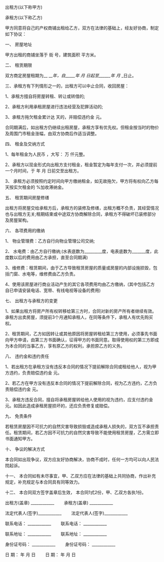 
 


出租方(以下称甲方)


承租方(以下称乙方)


甲方同意将自己的产权商铺出租给乙方，双方在法律的基础上，经友好协商，制定如下协议：


一、 房屋地址


甲方出租的商铺坐落于 街 号，建筑面积 平方米。


二、 租赁期限


双方商定房屋租期为__ ___年，自_____年_ _月_ _日起至______年_ _月_ _日止。


三、承租方有下列情形之一的，出租方可以中止合同，收回房屋：


1、承租方擅自将房屋转租、转让或转借的;


2、承租方利用承租房屋进行违法经营及犯罪活动的;


3、承租方拖欠租金累计达 天的，并赔偿违约金 元。


合同期满后，如出租方仍继续出租房屋，承租方享有优先权。但租金按当时的物价及周围门市租金涨幅，由双方协商后作适当调整。


四、 租金及交纳方式


1、每年租金为人民币 ，大写： 万 仟元整。


2、承租方以现金形式向出租方支付租金，租金暂定为每年支付一次，并必须提前一个月时间，于 年 月 日前交至出租方。


3、 承租方必须按照约定时间向甲方缴纳租金，如无故拖欠，甲方将有权向乙方每天按实欠租金的 %加收滞纳金。


五、 租赁期间房屋修缮


出租方将房屋交给承租方后，承租方的装修及修缮，出租方概不负责，其经营情况也与出租方无关;租期结束或中途双方协商解除合同，承租方不得破坏已装修部分及房屋架构。


六、 各项费用的缴纳


1、 物业管理费：乙方自行向物业管理公司交纳;


2、 水电费：由乙方自行缴纳;(水表底数为_________度，电表底数为_______度，此度数以后的费用由乙方承担，直至合同期满)


3、维修费：租赁期间，由于乙方导致租赁房屋的质量或房屋的内部设施损毁，包括门窗、水电等，维修费由乙方负责。


4、使用该房屋进行商业活动产生的其它各项费用均由乙方缴纳，(其中包括乙方自已申请安装电话、宽带、有线电视等设备的费用)


七、 出租方与承租方的变更


1、如果出租方将房产所有权转移给第三方时，合同对新的房产所有者继续有效。承租方出卖房屋，须提前3个月通知承租人，在同等条件下，承租人有优先购买权。


2、租赁期间，乙方如因转让或其他原因将房屋转租给第三方使用，必须事先书面向甲方申请，由第三方书面确认，征得甲方的书面同意。取得使用权的第三方即成为本合同的当事乙方，享有原乙方的权利，承担原乙方的义务。


八、 违约金和违约责任


1、若出租方在承租方没有违反本合同的情况下提前解除合同或租给他人，视为甲方违约，负责赔偿违约金 元。


2、若乙方在甲方没有违反本合同的情况下提前解除合同，视为乙方违约，乙方负责赔偿违约金 元。


3、承租方违反合同，擅自将承租房屋转给他人使用的视为违约，应支付违约金 元。如因此造成承租房屋损坏的，还应负责修复或赔偿。


九、 免责条件


若租赁房屋因不可抗力的自然灾害导致损毁或造成承租人损失的，双方互不承担责任。租赁期间，若乙方因不可抗力的自然灾害导致不能使用租赁房屋，乙方需立即书面通知甲方。


十、 争议的解决方式


本合同如出现争议，双方应友好协商解决，协商不成时，任何一方均可以向人民法院起诉。


十一、 本合同如有未尽事宜，甲、乙双方应在法律的基础上共同协商，作出补充规定，补充规定与本合同具有同等效力。


十二、 本合同双方签字盖章后生效， 本合同1式2份，甲、乙双方各执1份。


出租方(盖章) ____________ 　　承租方(盖章) ____________


法定代表人(签字)____________ 　　法定代表人(签字)____________


联系电话： ____________ 　　联系电话： ____________


联系地址： ____________ 　　联系地址： ____________


身份证号码： ____________ 　　身份证号码： ____________


日 期： 年 月 日 　　日 期： 年 月 日
 


 

 
 
 
 
 
  


  
 

  


  


  
 
 
 
 

